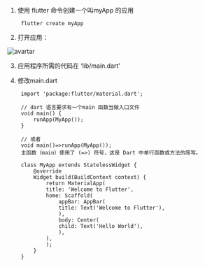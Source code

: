 1. 使用 flutter 命令创建一个叫myApp 的应用

        flutter create myApp

2. 打开应用：

![avartar](../dart/assets/flutter.jpg)

3. 应用程序所需的代码在 ‘lib/main.dart’

4. 修改main.dart

        import 'package:flutter/material.dart';

        // dart 语言要求有一个main 函数当做入口文件
        void main() {
            runApp(MyApp());
        }

        // 或者
        void main()=>runApp(MyApp());
        主函数（main）使用了 (=>) 符号，这是 Dart 中单行函数或方法的简写。

        class MyApp extends StatelessWidget {
            @override
            Widget build(BuildContext context) {
                return MaterialApp(
                title: 'Welcome to Flutter',
                home: Scaffold(
                    appBar: AppBar(
                    title: Text('Welcome to Flutter'),
                    ),
                    body: Center(
                    child: Text('Hello World'),
                    ),
                ),
                );
            }
        }

